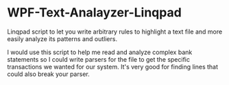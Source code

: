 # WPF-Text-Analayzer-Linqpad
Linqpad script to let you write arbitrary rules to highlight a text file and more easily analyze its patterns and outliers.

I would use this script to help me read and analyze complex bank statements so I could write parsers for the file to get the specific transactions we wanted for our system. It's very good for finding lines that could also break your parser.
